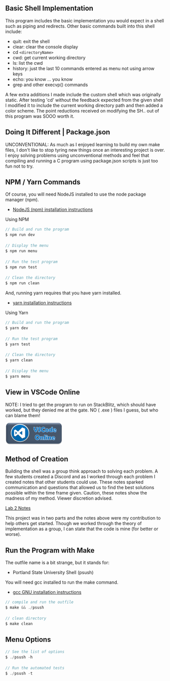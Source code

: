 ## Basic Shell Implementation

This program includes the basic implementation you would expect in a shell such as piping and redirects. Other basic commands built into this shell include:

- quit: exit the shell
- clear: clear the console display
- cd `<directoryName>`
- cwd: get current working directory
- ls: list the cwd
- history: just the last 10 commands entered as menu not using arrow keys
- echo: you know ... you know
- grep and other execvp() commands

A few extra additions I made include the custom shell which was originally static. After testing 'cd' without the feedback expected from the given shell I modified it to include the current working directory path and then added a color scheme. The point reductions received on modifying the SH.. out of this program was SOOO worth it.

## Doing It Different | Package.json 

UNCONVENTIONAL: As much as I enjoyed learning to build my own make files, I don't like to stop tyring new things once an interesting project is over. I enjoy solving problems using unconventional methods and feel that compiling and running a C program using package.json scripts is just too fun not to try.

## NPM / Yarn Commands

Of course, you will need NodeJS installed to use the node package manager (npm).

- [NodeJS (npm) installation instructions](https://nodejs.org/en/download/)

Using NPM

```c
// Build and run the program
$ npm run dev

// Display the menu
$ npm run menu

// Run the test program
$ npm run test

// Clean the directory
$ npm run clean
```

And, running yarn requires that you have yarn installed.

- [yarn installation instructions](https://classic.yarnpkg.com/lang/en/docs/install/#windows-stable)

Using Yarn

```c
// Build and run the program
$ yarn dev

// Run the test program
$ yarn test

// Clean the directory
$ yarn clean

// Display the menu
$ yarn menu
```

## View in VSCode Online

NOTE: I tried to get the program to run on StackBlitz, which should have worked, but they denied me at the gate. NO ( .exe ) files I guess, but who can blame them!

<a href="https://vscode.dev/github/hickamt/PSU-Shell">
<img src="vs-btn.png" alt="vscode button" width="auto" height="70px" />
</a>

## Method of Creation

Building the shell was a group think approach to solving each problem. A few students created a Discord and as I worked through each problem I created notes that other students could use. These notes sparked communication and questions that allowed us to find the best solutions possible within the time frame given. Caution, these notes show the madness of my method. Viewer discretion advised.

[Lab 2 Notes](./LAB2_NOTES.md)

This project was in two parts and the notes above were my contribution to help others get started. Though we worked through the theory of implementation as a group, I can state that the code is mine (for better or worse).

## Run the Program with Make

The outfile name is a bit strange, but it stands for:

- Portland State University Shell (psush)

You will need gcc installed to run the make command.

- [gcc GNU installation instructions](https://gcc.gnu.org/install/)

```c
// compile and run the outfile
$ make && ./psush

// clean directory
$ make clean
```

## Menu Options

```c
// See the list of options
$ ./psush -h

// Run the automated tests
$ ./psush -t
```
